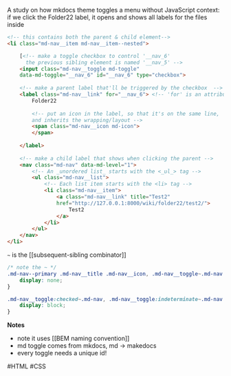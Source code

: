 
A study on how mkdocs theme toggles a menu without JavaScript
context: if we click the Folder22 label, it opens and shows all labels for the files inside


```HTML
<!-- this contains both the parent & child element-->
<li class="md-nav__item md-nav__item--nested">

    [<!-- make a toggle checkbox to control '__nav_6' 
      the previous sibling element is named '__nav_5' -->
    <input class="md-nav__toggle md-toggle" 
    data-md-toggle="__nav_6" id="__nav_6" type="checkbox">
    
    <!-- make a parent label that'll be triggered by the checkbox  -->
    <label class="md-nav__link" for="__nav_6"> <!-- 'for' is an attribute -->
        Folder22
        
        <!-- put an icon in the label, so that it's on the same line,
        and inherits the wrapping/layout -->
        <span class="md-nav__icon md-icon">
        </span>
        
    </label>
    
    <!-- make a child label that shows when clicking the parent -->
    <nav class="md-nav" data-md-level="1">
        <!-- An _unordered list_ starts with the <_ul_> tag -->
        <ul class="md-nav__list">
            <!-- Each list item starts with the <li> tag -->
            <li class="md-nav__item"> 
                <a class="md-nav__link" title="Test2"
                href="http://127.0.0.1:8000/wiki/folder22/test2/">
                    Test2
                </a>
            </li>
        </ul>
    </nav>
</li>
```

`~` is the [[subsequent-sibling combinator]]

```CSS
/* note the ~ */
.md-nav--primary .md-nav__title .md-nav__icon, .md-nav__toggle~.md-nav {
    display: none;
}

.md-nav__toggle:checked~.md-nav, .md-nav__toggle:indeterminate~.md-nav {
    display: block;
}
```

**Notes**
- note it uses [[BEM naming convention]]
- md toggle comes from mkdocs, md -> makedocs
- every toggle needs a unique id!

#HTML #CSS 
